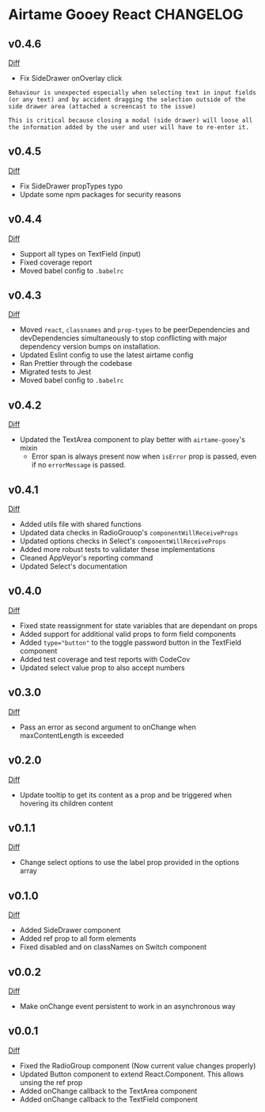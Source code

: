 # Airtame Gooey React CHANGELOG


## v0.4.6

[Diff](https://github.com/airtame/airtame-gooey-react/compare/v0.4.5...v0.4.6)

- Fix SideDrawer onOverlay click
```
Behaviour is unexpected especially when selecting text in input fields (or any text) and by accident dragging the selection outside of the side drawer area (attached a screencast to the issue)

This is critical because closing a modal (side drawer) will loose all the information added by the user and user will have to re-enter it. 
```

## v0.4.5

[Diff](https://github.com/airtame/airtame-gooey-react/compare/v0.4.4...v0.4.5)

- Fix SideDrawer propTypes typo
- Update some npm packages for security reasons

## v0.4.4

[Diff](https://github.com/airtame/airtame-gooey-react/compare/v0.4.3...v0.4.4)

- Support all types on TextField (input)
- Fixed coverage report
- Moved babel config to `.babelrc`

## v0.4.3

[Diff](https://github.com/airtame/airtame-gooey-react/compare/v0.4.2...v0.4.3)

- Moved `react`, `classnames` and `prop-types` to be peerDependencies and devDependencies simultaneously to stop conflicting with major dependency version bumps on installation.
- Updated Eslint config to use the latest airtame config
- Ran Prettier through the codebase
- Migrated tests to Jest
- Moved babel config to `.babelrc`

## v0.4.2

[Diff](https://github.com/airtame/airtame-gooey-react/compare/v0.4.1...v0.4.2)

- Updated the TextArea component to play better with `airtame-gooey`'s mixin
  - Error span is always present now when `isError` prop is passed, even if no `errorMessage` is passed.

## v0.4.1

[Diff](https://github.com/airtame/airtame-gooey-react/compare/v0.4.0...v0.4.1)

- Added utils file with shared functions
- Updated data checks in RadioGrouop's `componentWillReceiveProps`
- Updated options checks in Select's `componentWillReceiveProps`
- Added more robust tests to validater these implementations
- Cleaned AppVeyor's reporting command
- Updated Select's documentation

## v0.4.0

[Diff](https://github.com/airtame/airtame-gooey-react/compare/v0.3.0...v0.4.0)

- Fixed state reassignment for state variables that are dependant on props
- Added support for additional valid props to form field components
- Added `type="button"` to the toggle password button in the TextField component
- Added test coverage and test reports with CodeCov
- Updated select value prop to also accept numbers

## v0.3.0

[Diff](https://github.com/airtame/airtame-gooey-react/compare/v0.2.0...v0.3.0)

- Pass an error as second argument to onChange when maxContentLength is exceeded

## v0.2.0

[Diff](https://github.com/airtame/airtame-gooey-react/compare/v0.1.1...v0.2.0)

- Update tooltip to get its content as a prop and be triggered when hovering its children content

## v0.1.1

[Diff](https://github.com/airtame/airtame-gooey-react/compare/v0.1.0...v0.1.1)

- Change select options to use the label prop provided in the options array

## v0.1.0

[Diff](https://github.com/airtame/airtame-gooey-react/compare/v0.0.2...v0.1.0)

- Added SideDrawer component
- Added ref prop to all form elements
- Fixed disabled and on classNames on Switch component

## v0.0.2

[Diff](https://github.com/airtame/airtame-gooey-react/compare/v0.0.1...v0.0.2)

- Make onChange event persistent to work in an asynchronous way

## v0.0.1

[Diff](https://github.com/airtame/airtame-gooey-react/compare/v0.0.0...v0.0.1)

- Fixed the RadioGroup component (Now current value changes properly)
- Updated Button component to extend React.Component. This allows unsing the ref prop
- Added onChange callback to the TextArea component
- Added onChange callback to the TextField component
